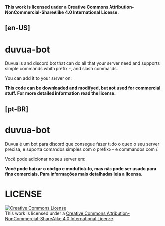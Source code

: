 <p><strong>This work is licensed under a Creative Commons Attribution-NonCommercial-ShareAlike 4.0 International License.</strong></p>

<h2>[en-US]</h2>
<h1> duvua-bot </h1>
<p>Duvua is and discord bot that can do all that your server need and supports simple commands whith prefix -, and slash commands.</p>
<p>You can add it to your server on: </p>
<p><strong>This code can be downloaded and modifyed, but not used for commercial stuff. For more detailed information read the license.</strong></p>
<h2>[pt-BR]</h2>
<h1> duvua-bot </h1>
<p>Duvua é um bot para discord que consegue fazer tudo o queo o seu server precisa, e suporta comandos simples com o prefixo - e commandos com /.</p>
<p>Você pode adicionar no seu server em: </p>
<p><strong>Você pode baixar o código e moduficá-lo, mas não pode ser usado para fins comerciais. Para informações mais detalhadas leia a licensa.</strong></p>
<h1>LICENSE</h1>
<a rel="license" href="http://creativecommons.org/licenses/by-nc-sa/4.0/"><img alt="Creative Commons License" style="border-width:0" src="https://i.creativecommons.org/l/by-nc-sa/4.0/88x31.png" /></a><br />This work is licensed under a <a rel="license" href="http://creativecommons.org/licenses/by-nc-sa/4.0/">Creative Commons Attribution-NonCommercial-ShareAlike 4.0 International License</a>.
